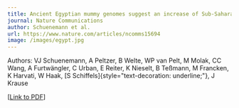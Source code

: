 ```yaml
---
title: Ancient Egyptian mummy genomes suggest an increase of Sub-Saharan African ancestry in post-Roman periods
journal: Nature Communications
author: Schuenemann et al.
url: https://www.nature.com/articles/ncomms15694
image: /images/egypt.jpg
---
```


Authors: VJ Schuenemann, A Peltzer, B Welte, WP van Pelt, M Molak, CC Wang, A Furtwängler, C Urban, E Reiter, K Nieselt, B Teßmann, M Francken, K Harvati, W Haak, [S
Schiffels]{style="text-decoration: underline;"}, J Krause

\[[Link to PDF](http://www.nature.com/articles/ncomms15694.pdf)\]